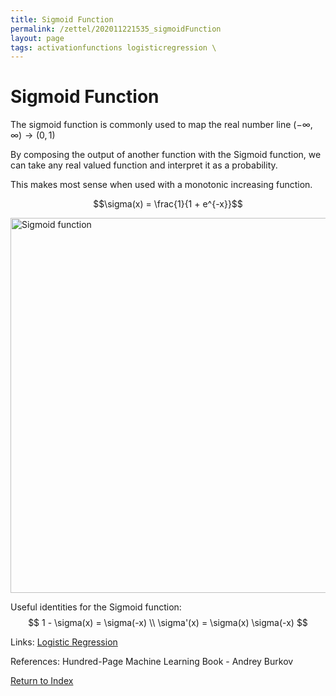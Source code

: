 ```yaml
---
title: Sigmoid Function
permalink: /zettel/202011221535_sigmoidFunction
layout: page
tags: activationfunctions logisticregression \
---
```

# Sigmoid Function

The sigmoid function is commonly used to map the real number line $(-\infty, \infty) \rightarrow (0, 1)$

By composing the output of another function with the Sigmoid function, we can take any real valued function and interpret it as a probability. 

This makes most sense when used with a monotonic increasing function.

$$\sigma(x) = \frac{1}{1 + e^{-x}}$$

<img src="https://upload.wikimedia.org/wikipedia/commons/thumb/8/88/Logistic-curve.svg/1920px-Logistic-curve.svg.png"
     alt="Sigmoid function"
     style="width: 600px;" />
     
Useful identities for the Sigmoid function:
$$
1 - \sigma(x) = \sigma(-x) \\
\sigma'(x) = \sigma(x) \sigma(-x)
$$

Links: [Logistic Regression](202011221613_logisticRegression)

References: Hundred-Page Machine Learning Book - Andrey Burkov

[Return to Index](index)